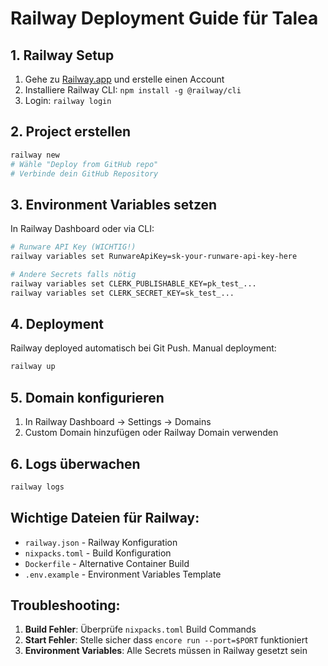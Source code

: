 # Railway Deployment Guide für Talea

## 1. Railway Setup

1. Gehe zu [Railway.app](https://railway.app) und erstelle einen Account
2. Installiere Railway CLI: `npm install -g @railway/cli`
3. Login: `railway login`

## 2. Project erstellen

```bash
railway new
# Wähle "Deploy from GitHub repo"
# Verbinde dein GitHub Repository
```

## 3. Environment Variables setzen

In Railway Dashboard oder via CLI:

```bash
# Runware API Key (WICHTIG!)
railway variables set RunwareApiKey=sk-your-runware-api-key-here

# Andere Secrets falls nötig
railway variables set CLERK_PUBLISHABLE_KEY=pk_test_...
railway variables set CLERK_SECRET_KEY=sk_test_...
```

## 4. Deployment

Railway deployed automatisch bei Git Push. Manual deployment:

```bash
railway up
```

## 5. Domain konfigurieren

1. In Railway Dashboard → Settings → Domains
2. Custom Domain hinzufügen oder Railway Domain verwenden

## 6. Logs überwachen

```bash
railway logs
```

## Wichtige Dateien für Railway:

- `railway.json` - Railway Konfiguration
- `nixpacks.toml` - Build Konfiguration
- `Dockerfile` - Alternative Container Build
- `.env.example` - Environment Variables Template

## Troubleshooting:

1. **Build Fehler**: Überprüfe `nixpacks.toml` Build Commands
2. **Start Fehler**: Stelle sicher dass `encore run --port=$PORT` funktioniert
3. **Environment Variables**: Alle Secrets müssen in Railway gesetzt sein